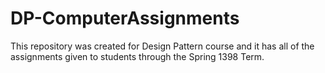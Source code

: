 # DP-ComputerAssignments
This repository was created for Design Pattern course and it has all of the assignments given to students through the Spring 1398 Term.
